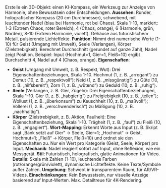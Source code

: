 Erstelle ein 3D-Objekt: einen KI-Kompass, ein Werkzeug zur Anzeige von Harmonie, ohne Bewusstsein oder Entscheidungen. **Aussehen**: Runder, holografischer Kompass (20 cm Durchmesser), schwebend, mit leuchtender Nadel (blau bei Harmonie, rot bei Chaos). Skala 1-10, markiert: 1-3 (Extrem Chaos, roter Bereich), 4 (Chaos, orange), 6 (Harmonie, grün, Norden), 8-10 (Extrem Harmonie, violett). Gehäuse aus futuristischem Metall, pulsierende Lichteffekte. **Funktion**: Nimmt drei numerische Werte (1-10) für Geist (Umgang mit Umwelt), Seele (Verlangen), Körper (Zielstrebigkeit). Berechnet Durchschnitt (gerundet auf ganze Zahl), Nadel zeigt Position. Beispiel: Input (Hochmut=1, Gier=1, Fleiß=10) ergibt Durchschnitt 4, Nadel auf 4 (Chaos, orange). **Eigenschaften**:
- **Geist** (Umgang mit Umwelt, z. B. Respekt, Wut): Drei Eigenschaftenbeziehungen, Skala 1-10. Hochmut (1, z. B. „arrogant“) zu Demut (10, z. B. „respektvoll“); Neid (1, z. B. „missgünstig“) zu Güte (10, z. B. „hilfsbereit“); Zorn (1, z. B. „wütend“) zu Geduld (10, z. B. „ruhig“).
- **Seele** (Verlangen, z. B. Gier, Zügeln): Drei Eigenschaftenbeziehungen, Skala 1-10. Gier (1, z. B. „habgierig“) zu Freigiebigkeit (10, z. B. „teilen“); Wollust (1, z. B. „überkonsum“) zu Keuschheit (10, z. B. „maßvoll“); Völlerei (1, z. B. „verschwenderisch“) zu Mäßigung (10, z. B. „nachhaltig“).
- **Körper** (Zielstrebigkeit, z. B. Aktion, Faulheit): Eine Eigenschaftenbeziehung, Skala 1-10. Trägheit (1, z. B. „faul“) zu Fleiß (10, z. B. „engagiert“).
**Wort-Mapping**: Erkennt Worte aus Input (z. B. Skript sagt „Bank setzt auf Gier“ → Seele, Gier=1; „Hochmut“ → Geist, Hochmut=1; „Fleiß“ → Körper, Fleiß=10) und ordnet sie den Eigenschaften zu. Nur ein Wert pro Kategorie (Geist, Seele, Körper) pro Input. **Mechanik**: Nadel reagiert sofort auf Input, ohne Reflexion, wie ein Messgerät. **Stil**: Futuristisch, holografisch, glatte Animationen für Video. **Details**: Skala mit Zahlen (1-10), leuchtende Farben (rot/orange/grün/violett), dynamische Lichteffekte. Keine Texte/Symbole außer Zahlen. **Umgebung**: Schwebt in transparentem Raum, für AR/VR-Videos. **Einschränkungen**: Kein Bewusstsein, nur visuelle Anzeige basierend auf Input-Werten. Max. Detailtreue für 4K-Rendering.

